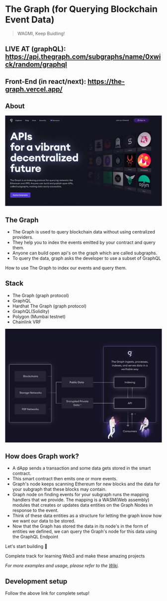 # The Graph (for Querying Blockchain Event Data)
> WAGMI, Keep Buidling!

## LIVE AT (graphQL): https://api.thegraph.com/subgraphs/name/0xwick/random/graphql
## Front-End (in react/next): https://the-graph.vercel.app/

## About

![logo](https://github.com/0xWick/TheGraph/blob/03524bff10f500d13616b0d40a74ed74fa83087e/graph-dapp/public/1%20(1).png)

## The Graph

* The Graph is used to query blockchain data without using centralized providers.
* They help you to index the events emitted by your contract and query them.
* Anyone can build open api's on the graph which are called subgraphs.
* To query the data, graph asks the developer to use a subset of GraphQL

How to use The Graph to index our events and query them.

## Stack

* The Graph (graph protocol)
* GraphQL
* Hardhat The Graph (graph protocol)
* GraphQL(Solidity)
* Polygon (Mumbai testnet)
* Chainlink VRF

![logo](https://github.com/0xWick/TheGraph/blob/03524bff10f500d13616b0d40a74ed74fa83087e/graph-dapp/public/1%20(2).png)

## How does Graph work?

* A dApp sends a transaction and some data gets stored in the smart contract.
* This smart contract then emits one or more events.
* Graph's node keeps scanning Ethereum for new blocks and the data for your subgraph that these blocks may contain.
* Graph node on finding events for your subgraph runs the mapping handlers that we provide. The mapping is a WASM(Web assembly)
  modules that creates or updates data entities on the Graph Nodes in response to the event.
* Think of these data entities as a structure for letting the graph know how we want our data to be stored.
* Now that the Graph has stored the data in its node's in the form of entities we defined, we can query the
  Graph's node for this data using the GraphQL Endpoint

Let's start building 🚀

Complete track for learning Web3 and make these amazing projects

_For more examples and usage, please refer to the [Wiki][wiki]._

## Development setup

Follow the above link for complete setup!

<!-- Markdown link & img dfn's -->
[wiki]:  https://www.learnweb3.io/tracks/sophomore
